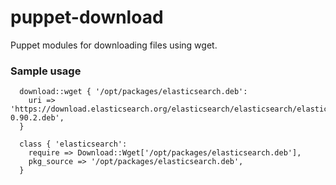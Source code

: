puppet-download
===============

Puppet modules for downloading files using wget.


### Sample usage

```
  download::wget { '/opt/packages/elasticsearch.deb':
    uri => 'https://download.elasticsearch.org/elasticsearch/elasticsearch/elasticsearch-0.90.2.deb',
  }

  class { 'elasticsearch':
    require => Download::Wget['/opt/packages/elasticsearch.deb'],
    pkg_source => '/opt/packages/elasticsearch.deb',
  }
```





